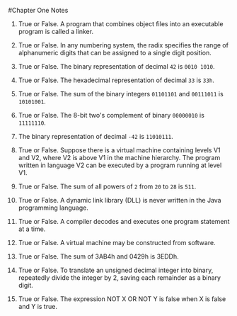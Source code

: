 #Chapter One Notes

1. True or False. A program that combines object files into an executable program is called a linker.

2. True or False. In any numbering system, the radix specifies the range of alphanumeric digits that can be assigned to a single digit position.

3. True or False. The binary representation of decimal ```42``` is ```0010 1010```.

4. True or False. The hexadecimal representation of decimal ```33``` is ```33h```.

5. True or False. The sum of the binary integers ```01101101``` and ```00111011``` is ```10101001```.

6. True or False. The 8-bit two's complement of binary ```00000010``` is ```11111110```.

7. The binary representation of decimal ```-42``` is ```11010111```.

8. True or False. Suppose there is a virtual machine containing levels V1 and V2, where V2 is above V1 in the machine hierarchy. The program written in language V2 can be executed by a program running at level V1.

9. True or False. The sum of all powers of ```2``` from ```20``` to ```28``` is ```511```.

10. True or False. A dynamic link library (DLL) is never written in the Java programming language.

11. True or False. A compiler decodes and executes one program statement at a time.

12. True or False. A virtual machine may be constructed from software.

13. True or False. The sum of 3AB4h and 0429h is 3EDDh.

14. True or False. To translate an unsigned decimal integer into binary, repeatedly divide the integer by 2, saving each remainder as a binary digit.

15. True or False. The expression NOT X OR NOT Y is false when X is false and Y is true.
